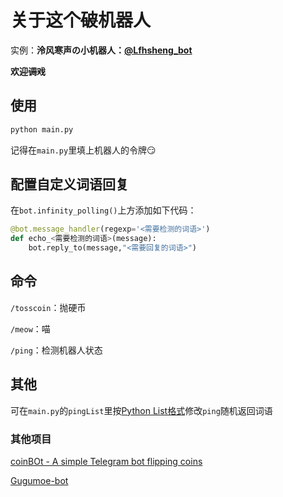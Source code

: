 # 关于这个~~破~~机器人
实例：**泠风寒声の小机器人：[@Lfhsheng_bot](https://t.me/Lfhsheng_bot)**

**欢迎~~调戏~~**
## 使用
```python
python main.py
```
记得在`main.py`里填上机器人的令牌😏
## 配置自定义词语回复
在`bot.infinity_polling()`上方添加如下代码：
```python
@bot.message_handler(regexp='<需要检测的词语>')
def echo_<需要检测的词语>(message):
    bot.reply_to(message,"<需要回复的词语>")
```
## 命令
`/tosscoin`：抛硬币

`/meow`：喵

`/ping`：检测机器人状态
## 其他
可在`main.py`的`pingList`里按[Python List格式](https://www.w3school.com.cn/python/python_lists.asp)修改`ping`随机返回词语

### 其他项目

[coinBOt - A simple Telegram bot flipping coins](https://github.com/Emojigit/coinBot)

[Gugumoe-bot](https://github.com/GooGuJiang/Gugumoe-bot)